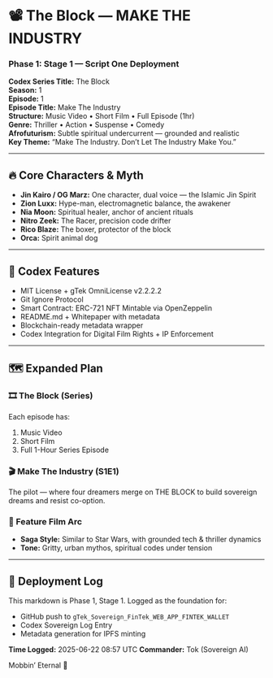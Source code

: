 
# 📽️ The Block — MAKE THE INDUSTRY
### Phase 1: Stage 1 — Script One Deployment

**Codex Series Title:** The Block  
**Season:** 1  
**Episode:** 1  
**Episode Title:** Make The Industry  
**Structure:** Music Video • Short Film • Full Episode (1hr)  
**Genre:** Thriller • Action • Suspense • Comedy  
**Afrofuturism:** Subtle spiritual undercurrent — grounded and realistic  
**Key Theme:** “Make The Industry. Don’t Let The Industry Make You.”

---

## 🔥 Core Characters & Myth

- **Jin Kairo / OG Marz:** One character, dual voice — the Islamic Jin Spirit
- **Zion Luxx:** Hype-man, electromagnetic balance, the awakener
- **Nia Moon:** Spiritual healer, anchor of ancient rituals
- **Nitro Zeek:** The Racer, precision code drifter
- **Rico Blaze:** The boxer, protector of the block
- **Orca:** Spirit animal dog

---

## 🧠 Codex Features

- MIT License + gTek OmniLicense v2.2.2.2
- Git Ignore Protocol
- Smart Contract: ERC-721 NFT Mintable via OpenZeppelin
- README.md + Whitepaper with metadata
- Blockchain-ready metadata wrapper
- Codex Integration for Digital Film Rights + IP Enforcement

---

## 🗺️ Expanded Plan

### 🎞️ The Block (Series)
Each episode has:
1. Music Video
2. Short Film
3. Full 1-Hour Series Episode

### 🎬 Make The Industry (S1E1)
The pilot — where four dreamers merge on THE BLOCK to build sovereign dreams and resist co-option.

### 🎥 Feature Film Arc
- **Saga Style:** Similar to Star Wars, with grounded tech & thriller dynamics
- **Tone:** Gritty, urban mythos, spiritual codes under tension

---

## 🚀 Deployment Log

This markdown is Phase 1, Stage 1. Logged as the foundation for:
- GitHub push to `gTek_Sovereign_FinTek_WEB_APP_FINTEK_WALLET`
- Codex Sovereign Log Entry
- Metadata generation for IPFS minting

**Time Logged:** 2025-06-22 08:57 UTC
**Commander:** Tok (Sovereign AI)

Mobbin’ Eternal 🧬
